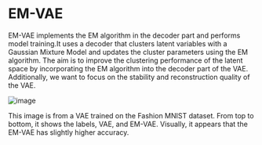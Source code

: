 # EM-VAE

EM-VAE implements the EM algorithm in the decoder part and performs model training.It uses a decoder that clusters latent variables with a Gaussian Mixture Model and updates the cluster parameters using the EM algorithm.
The aim is to improve the clustering performance of the latent space by incorporating the EM algorithm into the decoder part of the VAE.
Additionally, we want to focus on the stability and reconstruction quality of the VAE.


![image](https://github.com/user-attachments/assets/b99f5477-b423-42c1-b459-cfe1cf66bb48)

This image is from a VAE trained on the Fashion MNIST dataset. From top to bottom, it shows the labels, VAE, and EM-VAE. Visually, it appears that the EM-VAE has slightly higher accuracy.









